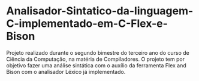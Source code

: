 # Analisador-Sintatico-da-linguagem-C-implementado-em-C-Flex-e-Bison
Projeto realizado durante o segundo bimestre do terceiro ano do curso de Ciência da Computação, na matéria de Compiladores. O projeto tem por objetivo fazer uma análise sintática com o auxílio da ferramenta Flex and Bison com o analisador Léxico já implementado.
